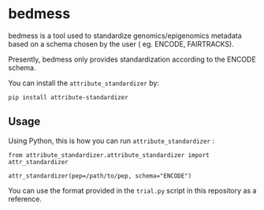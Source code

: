 # bedmess

bedmess is a tool used to standardize genomics/epigenomics metadata based on a schema chosen by the user ( eg. ENCODE, FAIRTRACKS).


Presently, bedmess only provides standardization according to the ENCODE schema.


You can install the `attribute_standardizer` by:

```
pip install attribute-standardizer

```

## Usage

Using Python, this is how you can run `attribute_standardizer` :


```
from attribute_standardizer.attribute_standardizer import attr_standardizer

attr_standardizer(pep=/path/to/pep, schema="ENCODE")
```

You can use the format provided in the `trial.py` script in this repository as a reference. 